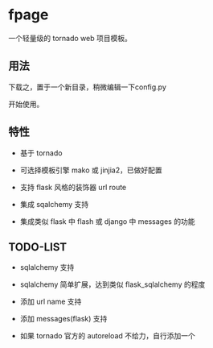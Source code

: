 # fpage

一个轻量级的 tornado web 项目模板。

## 用法

下载之，置于一个新目录，稍微编辑一下config.py

开始使用。

## 特性

* 基于 tornado 

* 可选择模板引擎 mako 或 jinjia2，已做好配置

* 支持 flask 风格的装饰器 url route

* 集成 sqalchemy 支持

* 集成类似 flask 中 flash 或 django 中 messages 的功能

## TODO-LIST

* sqlalchemy 支持

* sqlalchemy 简单扩展，达到类似 flask_sqlalchemy 的程度

* 添加 url name 支持

* 添加 messages(flask) 支持

* 如果 tornado 官方的 autoreload 不给力，自行添加一个

